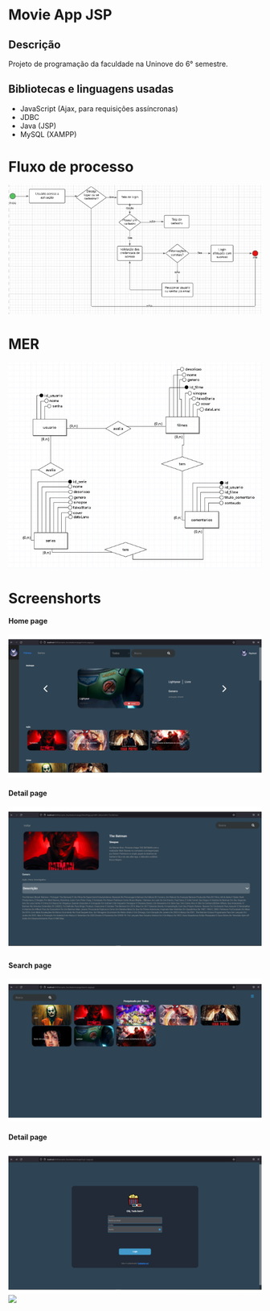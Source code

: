 # Movie App JSP

## Descrição
Projeto de programação da faculdade na Uninove do 6° semestre.

## Bibliotecas e linguagens usadas
- JavaScript (Ajax, para requisições assíncronas)
- JDBC
- Java (JSP)
- MySQL (XAMPP)

# Fluxo de processo
<img src="./screenshorts/Fluxo.jpeg">

# MER
<img src="./screenshorts/MER.jpeg">

# Screenshorts

#### Home page
<img src="./screenshorts/300ppi/Homepage screen.png">

#### Detail page
<img src="./screenshorts/300ppi/Detailpage.png">

#### Search page
<img src="./screenshorts/300ppi/Searchpage.png">

#### Detail page
<img src="./screenshorts/300ppi/Loginpage.png">

<img src="./screenshorts/gift-1.gif">